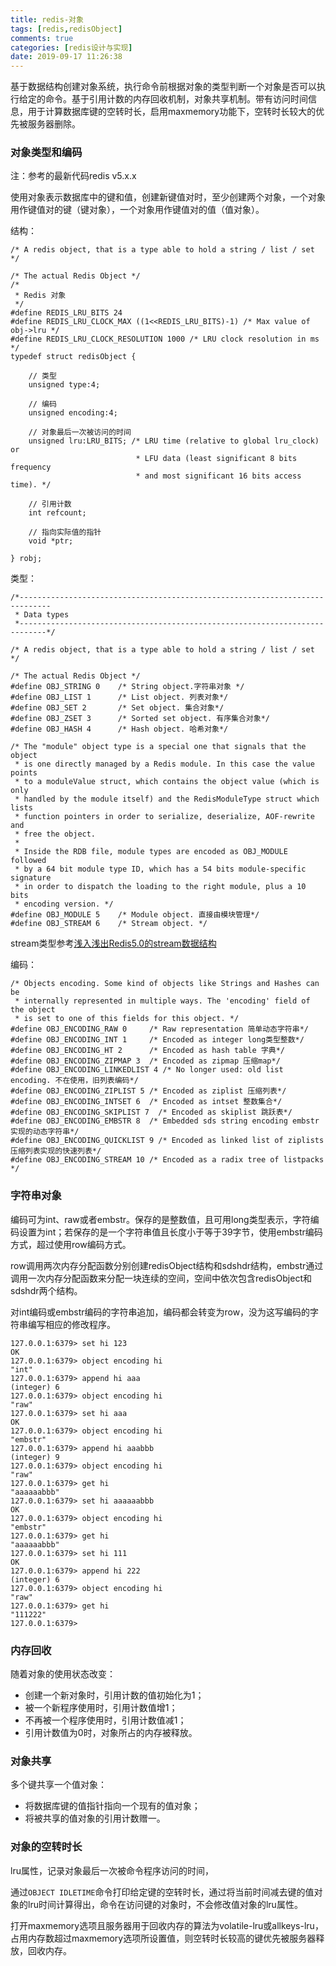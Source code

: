 ```yaml
---
title: redis-对象
tags: [redis,redisObject]
comments: true
categories: [redis设计与实现]
date: 2019-09-17 11:26:38
---
```


基于数据结构创建对象系统，执行命令前根据对象的类型判断一个对象是否可以执行给定的命令。基于引用计数的内存回收机制，对象共享机制。带有访问时间信息，用于计算数据库键的空转时长，启用maxmemory功能下，空转时长较大的优先被服务器删除。

### 对象类型和编码

注：参考的最新代码redis v5.x.x

使用对象表示数据库中的键和值，创建新键值对时，至少创建两个对象，一个对象用作键值对的键（键对象），一个对象用作键值对的值（值对象）。

结构：

```
/* A redis object, that is a type able to hold a string / list / set */

/* The actual Redis Object */
/*
 * Redis 对象
 */
#define REDIS_LRU_BITS 24
#define REDIS_LRU_CLOCK_MAX ((1<<REDIS_LRU_BITS)-1) /* Max value of obj->lru */
#define REDIS_LRU_CLOCK_RESOLUTION 1000 /* LRU clock resolution in ms */
typedef struct redisObject {

    // 类型
    unsigned type:4;

    // 编码
    unsigned encoding:4;

    // 对象最后一次被访问的时间
    unsigned lru:LRU_BITS; /* LRU time (relative to global lru_clock) or
                            * LFU data (least significant 8 bits frequency
                            * and most significant 16 bits access time). */

    // 引用计数
    int refcount;

    // 指向实际值的指针
    void *ptr;

} robj;
```
类型：

```
/*-----------------------------------------------------------------------------
 * Data types
 *----------------------------------------------------------------------------*/

/* A redis object, that is a type able to hold a string / list / set */

/* The actual Redis Object */
#define OBJ_STRING 0    /* String object.字符串对象 */
#define OBJ_LIST 1      /* List object. 列表对象*/
#define OBJ_SET 2       /* Set object. 集合对象*/
#define OBJ_ZSET 3      /* Sorted set object. 有序集合对象*/
#define OBJ_HASH 4      /* Hash object. 哈希对象*/

/* The "module" object type is a special one that signals that the object
 * is one directly managed by a Redis module. In this case the value points
 * to a moduleValue struct, which contains the object value (which is only
 * handled by the module itself) and the RedisModuleType struct which lists
 * function pointers in order to serialize, deserialize, AOF-rewrite and
 * free the object.
 *
 * Inside the RDB file, module types are encoded as OBJ_MODULE followed
 * by a 64 bit module type ID, which has a 54 bits module-specific signature
 * in order to dispatch the loading to the right module, plus a 10 bits
 * encoding version. */
#define OBJ_MODULE 5    /* Module object. 直接由模块管理*/
#define OBJ_STREAM 6    /* Stream object. */
```
stream类型参考[浅入浅出Redis5.0的stream数据结构](http://xiaorui.cc/2018/06/07/%E6%B5%85%E5%85%A5%E6%B5%85%E5%87%BAredis5-0%E7%9A%84streams%E6%95%B0%E6%8D%AE%E7%BB%93%E6%9E%84/)

编码：

```
/* Objects encoding. Some kind of objects like Strings and Hashes can be
 * internally represented in multiple ways. The 'encoding' field of the object
 * is set to one of this fields for this object. */
#define OBJ_ENCODING_RAW 0     /* Raw representation 简单动态字符串*/
#define OBJ_ENCODING_INT 1     /* Encoded as integer long类型整数*/
#define OBJ_ENCODING_HT 2      /* Encoded as hash table 字典*/
#define OBJ_ENCODING_ZIPMAP 3  /* Encoded as zipmap 压缩map*/
#define OBJ_ENCODING_LINKEDLIST 4 /* No longer used: old list encoding. 不在使用，旧列表编码*/
#define OBJ_ENCODING_ZIPLIST 5 /* Encoded as ziplist 压缩列表*/
#define OBJ_ENCODING_INTSET 6  /* Encoded as intset 整数集合*/
#define OBJ_ENCODING_SKIPLIST 7  /* Encoded as skiplist 跳跃表*/
#define OBJ_ENCODING_EMBSTR 8  /* Embedded sds string encoding embstr实现的动态字符串*/
#define OBJ_ENCODING_QUICKLIST 9 /* Encoded as linked list of ziplists 压缩列表实现的快速列表*/
#define OBJ_ENCODING_STREAM 10 /* Encoded as a radix tree of listpacks */
```

### 字符串对象

编码可为int、raw或者embstr。保存的是整数值，且可用long类型表示，字符编码设置为int；若保存的是一个字符串值且长度小于等于39字节，使用embstr编码方式，超过使用row编码方式。

row调用两次内存分配函数分别创建redisObject结构和sdshdr结构，embstr通过调用一次内存分配函数来分配一块连续的空间，空间中依次包含redisObject和sdshdr两个结构。

对int编码或embstr编码的字符串追加，编码都会转变为row，没为这写编码的字符串编写相应的修改程序。

```
127.0.0.1:6379> set hi 123
OK
127.0.0.1:6379> object encoding hi
"int"
127.0.0.1:6379> append hi aaa
(integer) 6
127.0.0.1:6379> object encoding hi
"raw"
127.0.0.1:6379> set hi aaa
OK
127.0.0.1:6379> object encoding hi
"embstr"
127.0.0.1:6379> append hi aaabbb
(integer) 9
127.0.0.1:6379> object encoding hi
"raw"
127.0.0.1:6379> get hi
"aaaaaabbb"
127.0.0.1:6379> set hi aaaaaabbb
OK
127.0.0.1:6379> object encoding hi
"embstr"
127.0.0.1:6379> get hi
"aaaaaabbb"
127.0.0.1:6379> set hi 111
OK
127.0.0.1:6379> append hi 222
(integer) 6
127.0.0.1:6379> object encoding hi
"raw"
127.0.0.1:6379> get hi
"111222"
127.0.0.1:6379> 
```

### 内存回收

随着对象的使用状态改变：

* 创建一个新对象时，引用计数的值初始化为1；
* 被一个新程序使用时，引用计数值增1；
* 不再被一个程序使用时，引用计数值减1；
* 引用计数值为0时，对象所占的内存被释放。

### 对象共享

多个键共享一个值对象：

* 将数据库键的值指针指向一个现有的值对象；
* 将被共享的值对象的引用计数赠一。


### 对象的空转时长

lru属性，记录对象最后一次被命令程序访问的时间，

通过`OBJECT IDLETIME`命令打印给定键的空转时长，通过将当前时间减去键的值对象的lru时间计算得出，命令在访问键的对象时，不会修改值对象的lru属性。

打开maxmemory选项且服务器用于回收内存的算法为volatile-lru或allkeys-lru，占用内存数超过maxmemory选项所设置值，则空转时长较高的键优先被服务器释放，回收内存。



